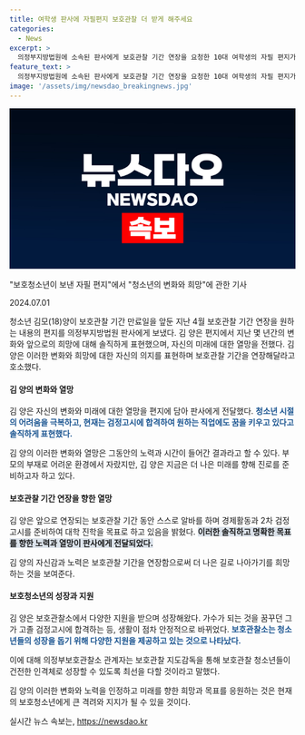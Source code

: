 ```yaml
---
title: 여학생 판사에 자필편지 보호관찰 더 받게 해주세요
categories:
  - News
excerpt: >
  의정부지방법원에 소속된 판사에게 보호관찰 기간 연장을 요청한 10대 여학생의 자필 편지가 화제다. 김모(18)양은 과거 불량 청소년들과 어울려 가출과 음주로 인해 보호관찰 처분을 받았지만, 현재는 고졸 검정고시에 합격하며 성숙한 모습을 보이고 있다고 전했다. 편지는 보호관찰 기간 동안 알바를 하며 경제활동을 하고 대학 진학을 희망하는 김 양의 포부를 보여주고 있다. 김 양은 어려운 환경에서 자랐지만 보호관찰소의 지원을 통해 긍정적인 변화를 이뤘으며, 보호관찰 지도감독을 통해 자신을 성숙하게 성장시키기 위한 노력을 다할 것이라고 밝혔다.
feature_text: >
  의정부지방법원에 소속된 판사에게 보호관찰 기간 연장을 요청한 10대 여학생의 자필 편지가 화제다. 김모(18)양은 과거 불량 청소년들과 어울려 가출과 음주로 인해 보호관찰 처분을 받았지만, 현재는 고졸 검정고시에 합격하며 성숙한 모습을 보이고 있다고 전했다. 편지는 보호관찰 기간 동안 알바를 하며 경제활동을 하고 대학 진학을 희망하는 김 양의 포부를 보여주고 있다. 김 양은 어려운 환경에서 자랐지만 보호관찰소의 지원을 통해 긍정적인 변화를 이뤘으며, 보호관찰 지도감독을 통해 자신을 성숙하게 성장시키기 위한 노력을 다할 것이라고 밝혔다.
image: '/assets/img/newsdao_breakingnews.jpg'
---
```


<p><img src="/assets/img/newsdao_breakingnews.jpg" alt="cryptoinkorea 속보" /></p>

<p>"보호청소년이 보낸 자필 편지"에서 "청소년의 변화와 희망"에 관한 기사</p>

<p>2024.07.01</p>

<p>청소년 김모(18)양이 보호관찰 기간 만료일을 앞둔 지난 4월 보호관찰 기간 연장을 원하는 내용의 편지를 의정부지방법원 판사에게 보냈다. 김 양은 편지에서 지난 몇 년간의 변화와 앞으로의 희망에 대해 솔직하게 표현했으며, 자신의 미래에 대한 열망을 전했다. 김 양은 이러한 변화와 희망에 대한 자신의 의지를 표현하며 보호관찰 기간을 연장해달라고 호소했다.</p>

<h4>김 양의 변화와 열망</h4>

<p>김 양은 자신의 변화와 미래에 대한 열망을 편지에 담아 판사에게 전달했다. <b><span style="color: #1a5490;">청소년 시절의 어려움을 극복하고, 현재는 검정고시에 합격하여 원하는 직업에도 꿈을 키우고 있다고 솔직하게 표현했다.</span></b></p>

<p>김 양의 이러한 변화와 열망은 그동안의 노력과 시간이 들어간 결과라고 할 수 있다. 부모의 부재로 어려운 환경에서 자랐지만, 김 양은 지금은 더 나은 미래를 향해 진로를 준비하고자 하고 있다.</p>

<h4>보호관찰 기간 연장을 향한 열망</h4>

<p>김 양은 앞으로 연장되는 보호관찰 기간 동안 스스로 알바를 하며 경제활동과 2차 검정고시를 준비하여 대학 진학을 목표로 하고 있음을 밝혔다. <b><span style="background-color: #21538527;">이러한 솔직하고 명확한 목표를 향한 노력과 열망이 판사에게 전달되었다.</span></b></p>

<p>김 양의 자신감과 노력은 보호관찰 기간을 연장함으로써 더 나은 길로 나아가기를 희망하는 것을 보여준다.</p>

<h4>보호청소년의 성장과 지원</h4>

<p>김 양은 보호관찰소에서 다양한 지원을 받으며 성장해왔다. 가수가 되는 것을 꿈꾸던 그가 고졸 검정고시에 합격하는 등, 생활이 점차 안정적으로 바뀌었다. <b><span style="color: #1a5490;">보호관찰소는 청소년들의 성장을 돕기 위해 다양한 지원을 제공하고 있는 것으로 나타났다.</span></b></p>

<p>이에 대해 의정부보호관찰소 관계자는 보호관찰 지도감독을 통해 보호관찰 청소년들이 건전한 인격체로 성장할 수 있도록 최선을 다할 것이라고 말했다.</p>

<p>김 양의 이러한 변화와 노력을 인정하고 미래를 향한 희망과 목표를 응원하는 것은 현재의 보호청소년에게 큰 격려와 지지가 될 수 있을 것이다.</p>
실시간 뉴스 속보는, <a href="https://newsdao.kr" rel="dofollow">https://newsdao.kr</a>


